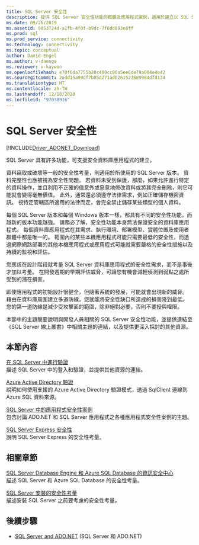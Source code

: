 ```yaml
---
title: SQL Server 安全性
description: 提供 SQL Server 安全性功能的概觀及應用程式案例，適用於建立以 SQL Server 為目標的安全 ADO.NET 應用程式。
ms.date: 09/26/2019
ms.assetid: 9053724d-a1fb-4f0f-b9dc-7f6dd893e8ff
ms.prod: sql
ms.prod_service: connectivity
ms.technology: connectivity
ms.topic: conceptual
author: David-Engel
ms.author: v-daenge
ms.reviewer: v-kaywon
ms.openlocfilehash: e70f6da7755b28c400cc80a5ee6de79a004e4e42
ms.sourcegitcommit: 2add15a99df7b85d271adb261523689984dfd134
ms.translationtype: HT
ms.contentlocale: zh-TW
ms.lasthandoff: 12/10/2020
ms.locfileid: "97038916"
---
```

# <a name="sql-server-security"></a>SQL Server 安全性

[!INCLUDE[Driver_ADONET_Download](../../../includes/driver_adonet_download.md)]

SQL Server 具有許多功能，可支援安全資料庫應用程式的建立。  
  
資料竊取或破壞等一般的安全性考量，則適用於所使用的 SQL Server 版本。 資料完整性也應被視為安全性問題。 若資料未受到保護，那麼，如果允許進行特定的資料操作，並且利用不正確的值意外或惡意地修改資料或將其完全刪除，則它可能就會變得毫無價值。 此外，通常還必須遵守法律需求，例如正確儲存機密資訊。 視特定管轄區所適用的法律而定，會完全禁止儲存某些類型的個人資料。  
  
每個 SQL Server 版本和每個 Windows 版本一樣，都具有不同的安全性功能，而越新的版本功能越強。 請務必了解，安全性功能本身無法保證安全的資料庫應用程式。 每個資料庫應用程式在其需求、執行環境、部署模型、實體位置及使用者群體中都是唯一的。 範圍內的某些本機應用程式可能只需要最低的安全性，而透過網際網路部署的其他本機應用程式或應用程式可能就需要嚴格的安全性措施以及持續的監視和評估。  
  
您應該在設計階段就考量 SQL Server 資料庫應用程式的安全性需求，而不是事後才加以考量。 在開發週期的早期評估威脅，可讓您有機會減輕偵測到弱點之處所受到的潛在損害。  
  
即使應用程式的初始設計很健全，但隨著系統的發展，可能就會出現新的威脅。 藉由在資料庫周圍建立多道防線，您就能將安全性缺口所造成的損害降到最低。 您的第一道防線是減少受攻擊面的範圍，除非絕對必要，否則不要授與權限。  
  
本節中的主題簡要說明與開發人員相關的 SQL Server 安全性功能，並提供連結至《SQL Server 線上叢書》中相關主題的連結，以及提供更深入探討的其他資源。  
  
## <a name="in-this-section"></a>本節內容  
[在 SQL Server 中進行驗證](authentication-sql-server.md)  
描述 SQL Server 中的登入和驗證，並提供其他資源的連結。 

[Azure Active Directory 驗證](azure-active-directory-authentication.md)  
說明如何使用支援的 Azure Active Directory 驗證模式，透過 SqlClient 連線到 Azure SQL 資料來源。
  
[SQL Server 中的應用程式安全性案例](application-security-scenarios-sql-server.md)  
包含討論 ADO.NET 和 SQL Server 應用程式之各種應用程式安全性案例的主題。  
  
[SQL Server Express 安全性](sql-server-express-security.md)  
說明 SQL Server Express 的安全性考量。  
  
## <a name="related-sections"></a>相關章節  
[SQL Server Database Engine 和 Azure SQL Database 的資訊安全中心](../../../relational-databases/security/security-center-for-sql-server-database-engine-and-azure-sql-database.md)  
描述 SQL Server 和 Azure SQL Database 的安全性考量。

[SQL Server 安裝的安全性考量](../../../sql-server/install/security-considerations-for-a-sql-server-installation.md)  
描述安裝 SQL Server 之前要考慮的安全性考量。

## <a name="next-steps"></a>後續步驟
- [SQL Server and ADO.NET](index.md) (SQL Server 和 ADO.NET)

